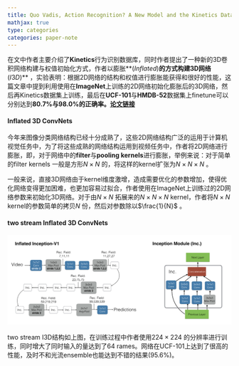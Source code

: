 ```yaml
---
title: Quo Vadis, Action Recognition? A New Model and the Kinetics Dataset(I3D) 论文笔记
mathjax: true
type: categories
categories: paper-note
---
```


​     在文中作者主要介绍了**Kinetics**行为识别数据库，同时作者提出了一种新的3D卷积网络构建与权值初始化方式，作者以膨胀**($Inflated$)**的方式构建3D网络**($I3D$)** ，实验表明：根据2D网络的结构和权值进行膨胀能获得和很好的性能，这篇文章中提到利用使用在**ImageNet**上训练的2D网络初始化膨胀后的3D网络，然后再Kinetics数据集上训练，最后在**UCF-101**与**HMDB-52**数据集上finetune可以分别达到**80.7%**与**98.0%**的正确率。**[论文链接](https://arxiv.org/abs/1705.07750)**

#### Inflated 3D ConvNets

​     今年来图像分类网络结构已经十分成熟了，这些2D网络结构广泛的运用于计算机视觉任务中，为了将这些成熟的网络结构运用到视频任务中，作者将2D网络进行膨胀，即，对于网络中的**filter**与**pooling kernels**进行膨胀，举例来说：对于简单的filter kernels 一般是方形$N\times N$ 的，将这样的kernel扩张为$N\times N\times N$ 。

​    一般来说，直接3D网络由于kernel维度激增，造成需要优化的参数增加，使得优化网络变得更加困难，也更加容易过拟合，作者使用在ImageNet上训练过的2D网络参数来初始化3D网络。对于由$N\times N$ 拓展来的$N\times N\times N$ kernel，作者将$N\times N$ kernel的参数简单的拷贝$N$ 份，然后对参数除以$\frac{1}{N}$ 。

#### two stream Inflated 3D ConvNets 

 ![](https://github.com/izhaolei/images/blob/master/i3dv1.png?raw=true)

two stream I3D结构如上图，在训练过程中作者使用$224\times 224$ 的分辨率进行训练，同时增大了同时输入的量达到了64 rames。网络在UCF-101上达到了很高的性能，及时不和光流ensemble也能达到不错的结果(95.6%)。

